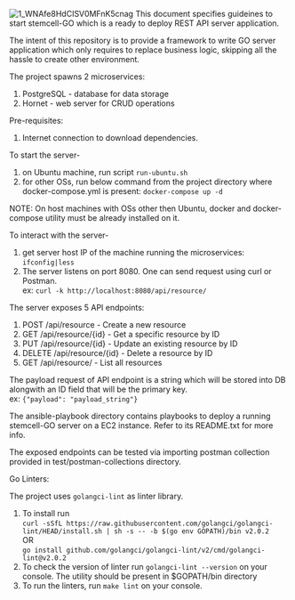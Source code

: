 ![1_WNAfe8HdCISV0MFnK5cnag](https://github.com/user-attachments/assets/8a61a207-6c8d-4ad4-934b-e4e9f6d6b77f)
This document specifies guideines to start stemcell-GO which is a ready to deploy REST API server application. 

The intent of this repository is to provide a framework to write GO server application which only requires to replace business logic, skipping all the hassle to create other environment.

The project spawns 2 microservices:
1. PostgreSQL - database for data storage
2. Hornet - web server for CRUD operations


Pre-requisites:
1. Internet connection to download dependencies.


To start the server-
1. on Ubuntu machine, run script `run-ubuntu.sh`
2. for other OSs, run below command from the project directory where docker-compose.yml is present:
	`docker-compose up -d`  

NOTE: On host machines with OSs other then Ubuntu, docker and docker-compose utility must be already installed on it.


To interact with the server-
1. get server host IP of the machine running the microservices:
	 `ifconfig|less`
2. The server listens on port 8080. One can send request using curl or Postman.  
ex: `curl -k http://localhost:8080/api/resource/`


The server exposes 5 API endpoints:
1. POST /api/resource - Create a new resource
2. GET /api/resource/{id} - Get a specific resource by ID
3. PUT /api/resource/{id} - Update an existing resource by ID
4. DELETE /api/resource/{id} - Delete a resource by ID
5. GET /api/resource/ - List all resources


The payload request of API endpoint is a string which will be stored into DB alongwith an ID field that will be the primary key.  
ex:  `{"payload": "payload_string"}`

The ansible-playbook directory contains playbooks to deploy a running stemcell-GO server on a EC2 instance. Refer to its README.txt for more info.

The exposed endpoints can be tested via importing postman collection provided in test/postman-collections directory.

Go Linters:

The project uses `golangci-lint` as linter library.
1. To install run  
`curl -sSfL https://raw.githubusercontent.com/golangci/golangci-lint/HEAD/install.sh | sh -s -- -b $(go env GOPATH)/bin v2.0.2`  
											OR    
`go install github.com/golangci/golangci-lint/v2/cmd/golangci-lint@v2.0.2`
2. To check the version of linter run `golangci-lint --version` on your console. The utility should be present in $GOPATH/bin directory
3. To run the linters, run `make lint` on your console.